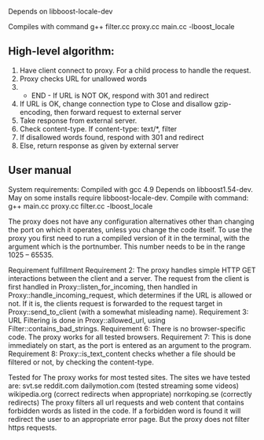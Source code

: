 Depends on libboost-locale-dev

Compiles with command g++ filter.cc proxy.cc main.cc -lboost_locale

High-level algorithm:
-------------------------------
1. Have client connect to proxy. For a child process to handle the request.
2. Proxy checks URL for unallowed words
3. - END - If URL is NOT OK, respond with 301 and redirect
4. If URL is OK, change connection type to Close and disallow gzip-encoding,
   then forward request to external server
5. Take response from external server.
6. Check content-type. If content-type: text/*, filter
7. If disallowed words found, respond with 301 and redirect
8. Else, return response as given by external server

User manual
--------------------------------
System requirements:
	Compiled with gcc 4.9
	Depends on libboost1.54-dev.
	May on some installs require libboost-locale-dev.
Compile with command:
	g++ main.cc proxy.cc filter.cc -lboost_locale

The proxy does not have any configuration alternatives other than changing the port on which it operates, unless you change the code itself. To use the proxy you first need to run a compiled version of it in the terminal, with the argument which is the portnumber. This number needs to be in the range 1025 – 65535.

Requirement fulfillment
Requirement 2: The proxy handles simple HTTP GET interactions between the client and a server. The request from the client is first handled in Proxy::listen_for_incoming, then handled in Proxy::handle_incoming_request, which determines if the URL is allowed or not. If it is, the clients request is forwarded to the request target in Proxy::send_to_client (with a somewhat misleading name).
Requirement 3: URL Filtering is done in Proxy::allowed_url, using Filter::contains_bad_strings.
Requirement 6: There is no browser-specific code. The proxy works for all tested browsers.
Requirement 7: This is done immediately on start, as the port is entered as an argument to the program.
Requirement 8: Proxy::is_text_content checks whether a file should be filtered or not, by checking the content-type.

Tested for
The proxy works for most tested sites.
The sites we have tested are:
svt.se
reddit.com
dailymotion.com (tested streaming some videos)
wikipedia.org (correct redirects when appropriate)
norrkoping.se (correctly redirects)
The proxy filters all url requests and web content that contains forbidden words as listed in the code.
If a forbidden word is found it will redirect the user to an appropriate error page. But the proxy does not filter https requests.